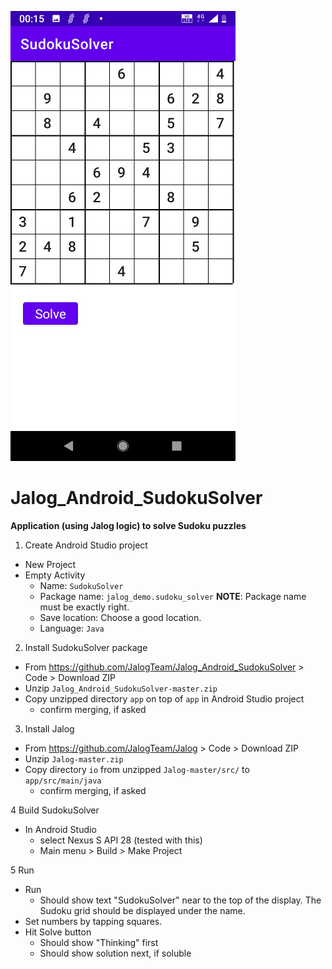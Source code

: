 ![alt text](https://github.com/JalogTeam/Jalog_Android_SudokuSolver/raw/master/doc/SudokuSolver_screenshot.jpg "Screenshot")
# Jalog_Android_SudokuSolver
**Application (using Jalog logic) to solve Sudoku puzzles**

1. Create Android Studio project
  * New Project
  * Empty Activity
    - Name: `SudokuSolver`
    - Package name: `jalog_demo.sudoku_solver` 
         **NOTE**: Package name must be exactly right.
    - Save location: Choose a good location.
    - Language: `Java`

2. Install SudokuSolver package
  * From https://github.com/JalogTeam/Jalog_Android_SudokuSolver > Code > Download ZIP
  * Unzip `Jalog_Android_SudokuSolver-master.zip`
  * Copy unzipped directory `app` on top of `app` in Android Studio project
    - confirm merging, if asked

3. Install Jalog
  * From https://github.com/JalogTeam/Jalog > Code > Download ZIP
  * Unzip `Jalog-master.zip` 
  * Copy directory `io` from unzipped `Jalog-master/src/` to `app/src/main/java`
    - confirm merging, if asked

4 Build SudokuSolver
  * In Android Studio 
    - select Nexus S API 28 (tested with this)
    - Main menu > Build > Make Project

5 Run   
  * Run 
    - Should show text "SudokuSolver" near to the top of the display. The
      Sudoku grid should be displayed under the name.
  * Set numbers by tapping squares.
  * Hit Solve button
    - Should show "Thinking" first
    - Should show solution next, if soluble
    
